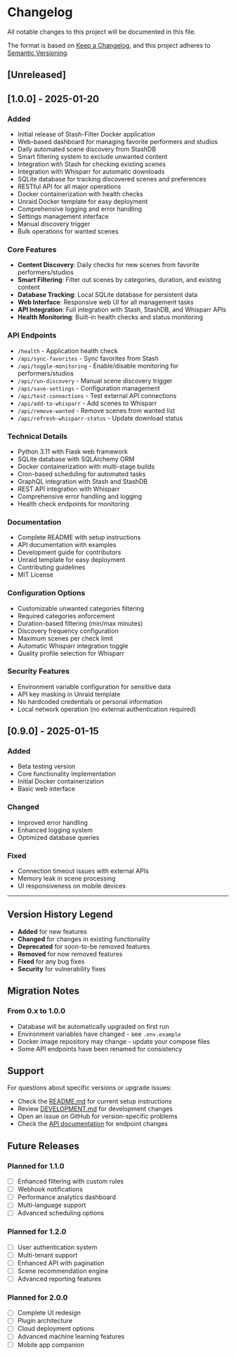 # Changelog

All notable changes to this project will be documented in this file.

The format is based on [Keep a Changelog](https://keepachangelog.com/en/1.0.0/),
and this project adheres to [Semantic Versioning](https://semver.org/spec/v2.0.0.html).

## [Unreleased]

## [1.0.0] - 2025-01-20

### Added
- Initial release of Stash-Filter Docker application
- Web-based dashboard for managing favorite performers and studios
- Daily automated scene discovery from StashDB
- Smart filtering system to exclude unwanted content
- Integration with Stash for checking existing scenes
- Integration with Whisparr for automatic downloads
- SQLite database for tracking discovered scenes and preferences
- RESTful API for all major operations
- Docker containerization with health checks
- Unraid Docker template for easy deployment
- Comprehensive logging and error handling
- Settings management interface
- Manual discovery trigger
- Bulk operations for wanted scenes

### Core Features
- **Content Discovery**: Daily checks for new scenes from favorite performers/studios
- **Smart Filtering**: Filter out scenes by categories, duration, and existing content
- **Database Tracking**: Local SQLite database for persistent data
- **Web Interface**: Responsive web UI for all management tasks
- **API Integration**: Full integration with Stash, StashDB, and Whisparr APIs
- **Health Monitoring**: Built-in health checks and status monitoring

### API Endpoints
- `/health` - Application health check
- `/api/sync-favorites` - Sync favorites from Stash
- `/api/toggle-monitoring` - Enable/disable monitoring for performers/studios
- `/api/run-discovery` - Manual scene discovery trigger
- `/api/save-settings` - Configuration management
- `/api/test-connections` - Test external API connections
- `/api/add-to-whisparr` - Add scenes to Whisparr
- `/api/remove-wanted` - Remove scenes from wanted list
- `/api/refresh-whisparr-status` - Update download status

### Technical Details
- Python 3.11 with Flask web framework
- SQLite database with SQLAlchemy ORM
- Docker containerization with multi-stage builds
- Cron-based scheduling for automated tasks
- GraphQL integration with Stash and StashDB
- REST API integration with Whisparr
- Comprehensive error handling and logging
- Health check endpoints for monitoring

### Documentation
- Complete README with setup instructions
- API documentation with examples
- Development guide for contributors
- Unraid template for easy deployment
- Contributing guidelines
- MIT License

### Configuration Options
- Customizable unwanted categories filtering
- Required categories enforcement
- Duration-based filtering (min/max minutes)
- Discovery frequency configuration
- Maximum scenes per check limit
- Automatic Whisparr integration toggle
- Quality profile selection for Whisparr

### Security Features
- Environment variable configuration for sensitive data
- API key masking in Unraid template
- No hardcoded credentials or personal information
- Local network operation (no external authentication required)

## [0.9.0] - 2025-01-15

### Added
- Beta testing version
- Core functionality implementation
- Initial Docker containerization
- Basic web interface

### Changed
- Improved error handling
- Enhanced logging system
- Optimized database queries

### Fixed
- Connection timeout issues with external APIs
- Memory leak in scene processing
- UI responsiveness on mobile devices

---

## Version History Legend

- **Added** for new features
- **Changed** for changes in existing functionality  
- **Deprecated** for soon-to-be removed features
- **Removed** for now removed features
- **Fixed** for any bug fixes
- **Security** for vulnerability fixes

## Migration Notes

### From 0.x to 1.0.0
- Database will be automatically upgraded on first run
- Environment variables have changed - see `.env.example`
- Docker image repository may change - update your compose files
- Some API endpoints have been renamed for consistency

## Support

For questions about specific versions or upgrade issues:
- Check the [README.md](README.md) for current setup instructions
- Review [DEVELOPMENT.md](DEVELOPMENT.md) for development changes
- Open an issue on GitHub for version-specific problems
- Check the [API documentation](API.md) for endpoint changes

## Future Releases

### Planned for 1.1.0
- [ ] Enhanced filtering with custom rules
- [ ] Webhook notifications
- [ ] Performance analytics dashboard
- [ ] Multi-language support
- [ ] Advanced scheduling options

### Planned for 1.2.0
- [ ] User authentication system
- [ ] Multi-tenant support
- [ ] Enhanced API with pagination
- [ ] Scene recommendation engine
- [ ] Advanced reporting features

### Planned for 2.0.0
- [ ] Complete UI redesign
- [ ] Plugin architecture
- [ ] Cloud deployment options
- [ ] Advanced machine learning features
- [ ] Mobile app companion
